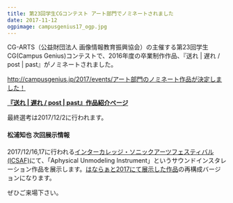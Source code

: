 ```yaml
---
title: 第23回学生CGコンテスト アート部門でノミネートされました
date: 2017-11-12
ogpimage: campusgenius17_ogp.jpg
---
```


CG-ARTS（公益財団法人 画像情報教育振興協会）の主催する第23回学生CG(Campus Genius)コンテストで、2016年度の卒業制作作品、『送れ | 遅れ / post | past』がノミネートされました。

<http://campusgenius.jp/2017/events/アート部門のノミネート作品が決定しました！>

**[『送れ | 遅れ / post | past』作品紹介ページ](/works/post-past-sotsuten)**

最終選考は2017/12/2に行われます。

#### 松浦知也 次回展示情報

<!--more-->

2017/12/16,17に行われる[インターカレッジ・ソニックアーツフェスティバル(ICSAF)](http://ic.jssa.info/)にて、「Aphysical Unmodeling Instrument」というサウンドインスタレーション作品を展示します。[はならぁと2017にて展示した作品](/info/hanarart2017)の再構成バージョンになります。

ぜひご来場下さい。

